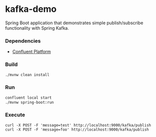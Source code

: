 # kafka-demo

Spring Boot application that demonstrates simple publish/subscribe functionality with Spring Kafka.

### Dependencies

* [Confluent Platform](https://www.confluent.io/download/)

### Build
```bash
./mvnw clean install
```

### Run
```bash
confluent local start
./mvnw spring-boot:run
```

### Execute
```
curl -X POST -F 'message=test' http://localhost:9000/kafka/publish
curl -X POST -F 'message=foo' http://localhost:9000/kafka/publish
```
